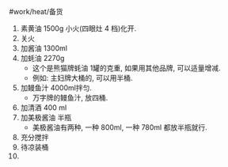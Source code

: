 #work/heat/备货 

1. 素黄油 1500g 小火(四眼灶 4 档)化开. 
2. 关火
3. 加酱油 1300ml 
4. 加蚝油 2270g
    - 这个是熊猫牌蚝油 1罐的克重, 如果用其他品牌, 可以适量增减.
    - 例如: 主妇牌大桶的, 可以用半桶.
5. 加鳗鱼汁 4000ml拌匀.
   - 万字牌的鳗鱼汁, 放四桶. 
6. 加清酒 400 ml
7. 加美极酱油 半瓶
   - 美极酱油有两种, 一种 800ml, 一种 780ml 都放半瓶就行. 
8. 充分搅拌
9. 待凉装桶
10. 
